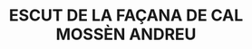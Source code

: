 ---
layout: patrimoni-details
title:  "ESCUT DE LA FAÇANA DE CAL MOSSÈN ANDREU"
alt_title: null
class: "Element"
area: null
protection: null
addition_date: null
cat_code: null
cbp_code: "BCIN CH13"
image: "Escut_Facana_Cal_Mossen_Andreu.jpg"
card: null
collections: ["patrimoni-arquitectonic", "bcin-previstos-cbp"]
coordinates:
  - group1:
        - [1.460837226281667, 42.357443340273711]
        - [1.461020888054754, 42.357470676483068]
        - [1.461025076143551, 42.357455393535552]
        - [1.460840972983193, 42.357429689570701]
        - [1.460837226281667, 42.357443340273711]
---